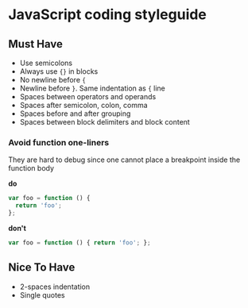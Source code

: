 JavaScript coding styleguide
============================

Must Have
---------

  * Use semicolons
  * Always use `{}` in blocks
  * No newline before `{`
  * Newline before `}`. Same indentation as `{` line
  * Spaces between operators and operands
  * Spaces after semicolon, colon, comma
  * Spaces before and after grouping
  * Spaces between block delimiters and block content

### Avoid function one-liners

They are hard to debug since one cannot place a breakpoint inside the function body

**do**

```js
var foo = function () {
  return 'foo';
};
```

**don't**

```js
var foo = function () { return 'foo'; };
```

Nice To Have
------------


  * 2-spaces indentation
  * Single quotes
